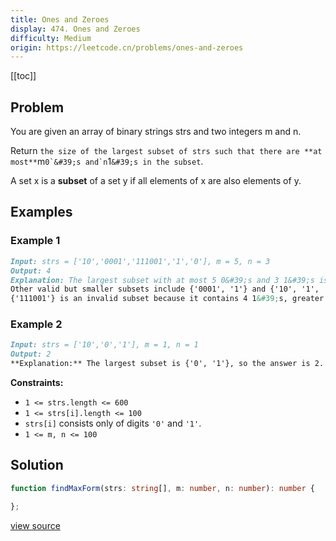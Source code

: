 ```yaml
---
title: Ones and Zeroes
display: 474. Ones and Zeroes
difficulty: Medium
origin: https://leetcode.cn/problems/ones-and-zeroes
---
```


[[toc]]

## Problem

You are given an array of binary strings strs and two integers m and n.

Return `the size of the largest subset of strs such that there are **at most**`m``0`&#39;s and`n``1`&#39;s in the subset`.

A set x is a **subset** of a set y if all elements of x are also elements of y.

## Examples

### Example 1

```md
Input: strs = ['10','0001','111001','1','0'], m = 5, n = 3
Output: 4
Explanation: The largest subset with at most 5 0&#39;s and 3 1&#39;s is {'10', '0001', '1', '0'}, so the answer is 4.
Other valid but smaller subsets include {'0001', '1'} and {'10', '1', '0'}.
{'111001'} is an invalid subset because it contains 4 1&#39;s, greater than the maximum of 3.
```

### Example 2

```md
Input: strs = ['10','0','1'], m = 1, n = 1
Output: 2
**Explanation:** The largest subset is {'0', '1'}, so the answer is 2.
```

**Constraints:**

- <code>1 &lt;= strs.length &lt;= 600</code>
- <code>1 &lt;= strs[i].length &lt;= 100</code>
- <code>strs[i]</code> consists only of digits <code>&#39;0&#39;</code> and <code>&#39;1&#39;</code>.
- <code>1 &lt;= m, n &lt;= 100</code>

## Solution

```ts
function findMaxForm(strs: string[], m: number, n: number): number {

};
```

[view source](https://leetcode.cn/problems/ones-and-zeroes)
